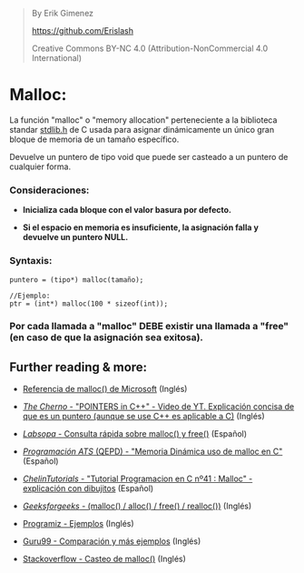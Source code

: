 > By Erik Gimenez
>
>https://github.com/Erislash
>
>Creative Commons BY-NC 4.0 (Attribution-NonCommercial 4.0 International)

# Malloc:
La función "malloc" o "memory allocation" perteneciente a la biblioteca standar [stdlib.h](https://es.wikipedia.org/wiki/Stdlib.h) de C usada para asignar dinámicamente un único gran bloque de memoria de un tamaño específico.

Devuelve un puntero de tipo void que puede ser casteado a un puntero de cualquier forma. 

### Consideraciones:
* __Inicializa cada bloque con el valor basura por defecto.__

* __Si el espacio en memoria es insuficiente, la asignación falla y devuelve un puntero NULL.__

### Syntaxis:
```
puntero = (tipo*) malloc(tamaño);

//Ejemplo:
ptr = (int*) malloc(100 * sizeof(int));
```

### Por cada llamada a "malloc" DEBE existir una llamada a "free" (en caso de que la asignación sea exitosa).
 
## Further reading & more:
* [Referencia de malloc() de Microsoft](https://es.wikipedia.org/wiki/Stdlib.h) (Inglés)

* [_The Cherno_ - "POINTERS in C++" - Video de YT. Explicación concisa de que es un puntero (aunque se use C++ es aplicable a C)](https://www.youtube.com/watch?v=DTxHyVn0ODg&ab_channel=TheCherno) (Inglés)

* [_Labsopa_ - Consulta rápida sobre malloc() y free()](http://labsopa.dis.ulpgc.es/fso/cpp/intro_c/introc75.htm) (Español)

* [_Programación ATS_ (QEPD) - "Memoria Dinámica uso de malloc en C" ](https://www.youtube.com/watch?v=VSbkcFOoWdI&ab_channel=JacquiL%C3%B3pez) (Español)

* [_ChelinTutorials_ - "Tutorial Programacion en C nº41 : Malloc" - explicación con dibujitos](https://www.youtube.com/watch?v=P-LsLQcWQzU&ab_channel=Programaci%C3%B3nATSProgramaci%C3%B3nATSBest%C3%A4tigt) (Español)

* [_Geeksforgeeks_ - (malloc() / alloc() / free() / realloc())](https://www.geeksforgeeks.org/dynamic-memory-allocation-in-c-using-malloc-calloc-free-and-realloc/) (Inglés)

* [Programiz - Ejemplos](https://www.programiz.com/c-programming/c-dynamic-memory-allocation) (Inglés)

* [Guru99 - Comparación y más ejemplos](https://www.guru99.com/c-dynamic-memory-allocation.html) (Inglés)

* [Stackoverflow - Casteo de malloc()](https://stackoverflow.com/questions/605845/do-i-cast-the-result-of-malloc) (Inglés)


